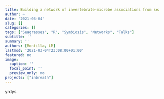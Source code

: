```yaml
---
title: Building a network of invertebrate-microbe associations from seagrass beds
author: ~
date: '2021-03-04'
slug: []
categories: []
tags: ["Seagrasses", "R", "Symbiosis", "Networks", "Talks"]
subtitle: ''
summary: ''
authors: [Montilla, LM]
lastmod: '2021-03-04T23:08:00+01:00'
featured: no
image:
  caption: ''
  focal_point: ''
  preview_only: no
projects: ["inbreath"]
---
```

yrdys